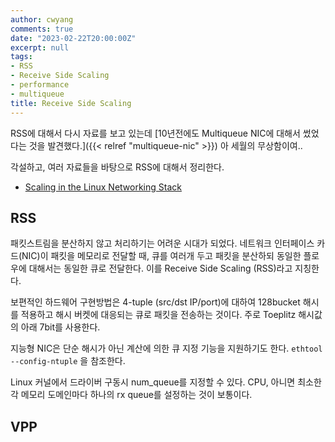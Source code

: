 ```yaml
---
author: cwyang
comments: true
date: "2023-02-22T20:00:00Z"
excerpt: null
tags:
- RSS
- Receive Side Scaling
- performance
- multiqueue
title: Receive Side Scaling
---
```

RSS에 대해서 다시 자료를 보고 있는데
[10년전에도 Multiqueue NIC에 대해서 썼었다는 것을 발견했다.]({{< relref "multiqueue-nic" >}})
아 세월의 무상함이여..

각설하고, 여러 자료들을 바탕으로 RSS에 대해서 정리한다.
- [Scaling in the Linux Networking Stack](https://www.kernel.org/doc/Documentation/networking/scaling.txt)

## RSS

패킷스트림을 분산하지 않고 처리하기는 어려운 시대가 되었다.
네트워크 인터페이스 카드(NIC)이 패킷을 메모리로 전달할 때,
큐를 여러개 두고 패킷을 분산하되 동일한 플로우에 대해서는 동일한 큐로 전달한다.
이를 Receive Side Scaling (RSS)라고 지칭한다.

보편적인 하드웨어 구현방법은 4-tuple (src/dst IP/port)에 대하여 128bucket 해시를 적용하고
해시 버켓에 대응되는 큐로 패킷을 전송하는 것이다.
주로 Toeplitz 해시값의 아래 7bit를 사용한다.

지능형 NIC은 단순 해시가 아닌 계산에 의한 큐 지정 기능을 지원하기도 한다.
`ethtool --config-ntuple` 을 참조한다.

Linux 커널에서 드라이버 구동시 num_queue를 지정할 수 있다.
CPU, 아니면 최소한 각 메모리 도메인마다 하나의 rx queue를 설정하는 것이 보통이다. 

## VPP 

